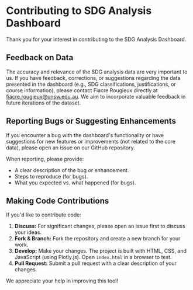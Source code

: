 # Contributing to SDG Analysis Dashboard

Thank you for your interest in contributing to the SDG Analysis Dashboard.

## Feedback on Data

The accuracy and relevance of the SDG analysis data are very important to us. If you have feedback, corrections, or suggestions regarding the data presented in the dashboard (e.g., SDG classifications, justifications, or course information), please contact Fiacre Rougieux directly at fiacre.rougieux@unsw.edu.au. We aim to incorporate valuable feedback in future iterations of the dataset.

## Reporting Bugs or Suggesting Enhancements

If you encounter a bug with the dashboard's functionality or have suggestions for new features or improvements (not related to the core data), please open an issue on our GitHub repository.

When reporting, please provide:
*   A clear description of the bug or enhancement.
*   Steps to reproduce (for bugs).
*   What you expected vs. what happened (for bugs).

## Making Code Contributions

If you'd like to contribute code:
1.  **Discuss:** For significant changes, please open an issue first to discuss your ideas.
2.  **Fork & Branch:** Fork the repository and create a new branch for your work.
3.  **Develop:** Make your changes. The project is built with HTML, CSS, and JavaScript (using Plotly.js). Open `index.html` in a browser to test.
4.  **Pull Request:** Submit a pull request with a clear description of your changes.

We appreciate your help in improving this tool!
